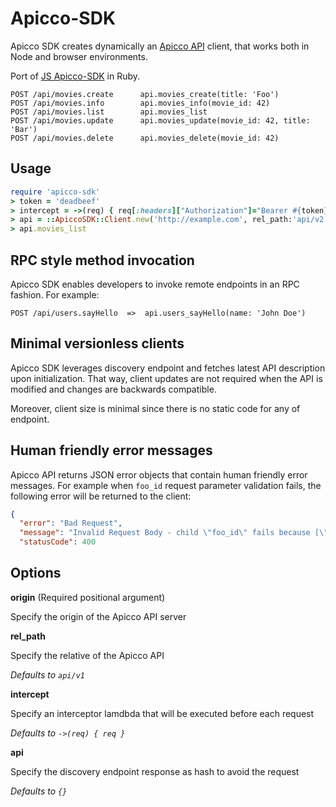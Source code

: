 # Apicco-SDK

Apicco SDK creates dynamically an [Apicco API](https://github.com/SokratisVidros/apicco/blob/master/lib/README.md) client, that works both in Node and browser environments.

Port of [JS Apicco-SDK](../js/README.md) in Ruby.

```
POST /api/movies.create      api.movies_create(title: 'Foo')
POST /api/movies.info        api.movies_info(movie_id: 42)
POST /api/movies.list        api.movies_list
POST /api/movies.update      api.movies_update(movie_id: 42, title: 'Bar')
POST /api/movies.delete      api.movies_delete(movie_id: 42)
```

## Usage

```ruby
require 'apicco-sdk'
> token = 'deadbeef'
> intercept = ->(req) { req[:headers]["Authorization"]="Bearer #{token}" }
> api = ::ApiccoSDK::Client.new('http://example.com', rel_path:'api/v2', intercept:intercept)
> api.movies_list
```

## RPC style method invocation

Apicco SDK enables developers to invoke remote endpoints in an RPC fashion. For example:

```
POST /api/users.sayHello  =>  api.users_sayHello(name: 'John Doe')
```

## Minimal versionless clients

Apicco SDK leverages discovery endpoint and fetches latest API description upon initialization. That way, client updates are not required when the API is modified and changes are backwards compatible.

Moreover, client size is minimal since there is no static code for any of endpoint.

## Human friendly error messages

Apicco API returns JSON error objects that contain human friendly error messages. For example when `foo_id` request parameter validation fails, the following error will be returned to the client:

```json
{
  "error": "Bad Request",
  "message": "Invalid Request Body - child \"foo_id\" fails because [\"foo_id\" must be a number]",
  "statusCode": 400
```

## Options

**origin** (Required positional argument)

Specify the origin of the Apicco API server

**rel_path**

Specify the relative of the Apicco API

_Defaults to `api/v1`_

**intercept**

Specify an interceptor lamdbda that will be executed before each request

_Defaults to `->(req) { req }`_

**api**

Specify the discovery endpoint response as hash to avoid the request

_Defaults to `{}`_
